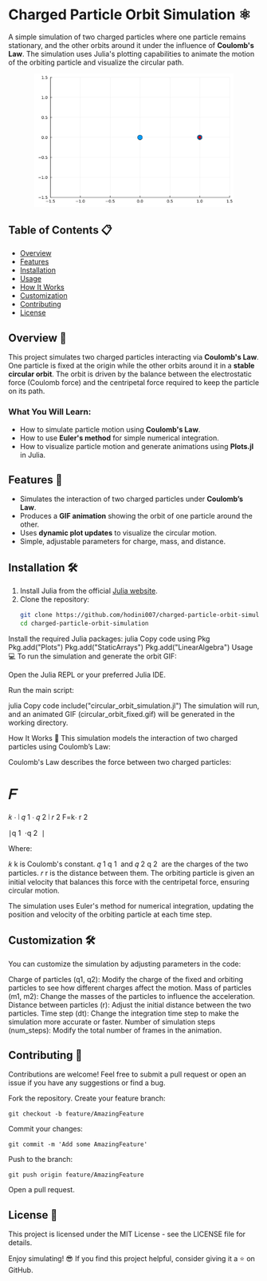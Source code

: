 # Charged Particle Orbit Simulation ⚛️

A simple simulation of two charged particles where one particle remains stationary, and the other orbits around it under the influence of **Coulomb's Law**. The simulation uses Julia's plotting capabilities to animate the motion of the orbiting particle and visualize the circular path.

<p align="center">
  <img src="circular_orbit_fixed.gif" alt="Charged Particle Orbit" width="400"/>
</p>

## Table of Contents 📋
- [Overview](#overview)
- [Features](#features)
- [Installation](#installation)
- [Usage](#usage)
- [How It Works](#how-it-works)
- [Customization](#customization)
- [Contributing](#contributing)
- [License](#license)

## Overview 🧐

This project simulates two charged particles interacting via **Coulomb's Law**. One particle is fixed at the origin while the other orbits around it in a **stable circular orbit**. The orbit is driven by the balance between the electrostatic force (Coulomb force) and the centripetal force required to keep the particle on its path.

### What You Will Learn:
- How to simulate particle motion using **Coulomb's Law**.
- How to use **Euler's method** for simple numerical integration.
- How to visualize particle motion and generate animations using **Plots.jl** in Julia.

## Features 🚀

- Simulates the interaction of two charged particles under **Coulomb’s Law**.
- Produces a **GIF animation** showing the orbit of one particle around the other.
- Uses **dynamic plot updates** to visualize the circular motion.
- Simple, adjustable parameters for charge, mass, and distance.

## Installation 🛠️

1. Install Julia from the official [Julia website](https://julialang.org/downloads/).
2. Clone the repository:
   ```bash
   git clone https://github.com/hodini007/charged-particle-orbit-simulation.git
   cd charged-particle-orbit-simulation
Install the required Julia packages:
julia
Copy code
using Pkg
Pkg.add("Plots")
Pkg.add("StaticArrays")
Pkg.add("LinearAlgebra")
Usage 💻
To run the simulation and generate the orbit GIF:

Open the Julia REPL or your preferred Julia IDE.

Run the main script:

julia
Copy code
include("circular_orbit_simulation.jl")
The simulation will run, and an animated GIF (circular_orbit_fixed.gif) will be generated in the working directory.

How It Works 🔬
This simulation models the interaction of two charged particles using Coulomb’s Law:

Coulomb's Law describes the force between two charged particles:

𝐹
=
𝑘
⋅
∣
𝑞
1
⋅
𝑞
2
∣
𝑟
2
F=k⋅ 
r 
2
 
∣q 
1
​
 ⋅q 
2
​
 ∣
​
 
Where:

𝑘
k is Coulomb's constant.
𝑞
1
q 
1
​
  and 
𝑞
2
q 
2
​
  are the charges of the two particles.
𝑟
r is the distance between them.
The orbiting particle is given an initial velocity that balances this force with the centripetal force, ensuring circular motion.

The simulation uses Euler's method for numerical integration, updating the position and velocity of the orbiting particle at each time step.

## Customization 🛠️
You can customize the simulation by adjusting parameters in the code:

Charge of particles (q1, q2): Modify the charge of the fixed and orbiting particles to see how different charges affect the motion.
Mass of particles (m1, m2): Change the masses of the particles to influence the acceleration.
Distance between particles (r): Adjust the initial distance between the two particles.
Time step (dt): Change the integration time step to make the simulation more accurate or faster.
Number of simulation steps (num_steps): Modify the total number of frames in the animation.

## Contributing 🤝
Contributions are welcome! Feel free to submit a pull request or open an issue if you have any suggestions or find a bug.

Fork the repository.
Create your feature branch:
```
git checkout -b feature/AmazingFeature
```
Commit your changes:
```
git commit -m 'Add some AmazingFeature'
```
Push to the branch:
```
git push origin feature/AmazingFeature
```
Open a pull request.

## License 📄
This project is licensed under the MIT License - see the LICENSE file for details.

Enjoy simulating! 😎 If you find this project helpful, consider giving it a ⭐ on GitHub.





